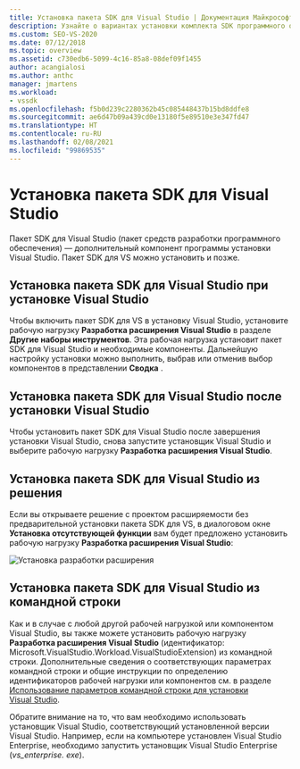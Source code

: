 ```yaml
---
title: Установка пакета SDK для Visual Studio | Документация Майкрософт
description: Узнайте о вариантах установки комплекта SDK программного обеспечения Visual Studio, в том числе во время установки Visual Studio.
ms.custom: SEO-VS-2020
ms.date: 07/12/2018
ms.topic: overview
ms.assetid: c730edb6-5099-4c16-85a8-08def09f1455
author: acangialosi
ms.author: anthc
manager: jmartens
ms.workload:
- vssdk
ms.openlocfilehash: f5b0d239c2280362b45c085448437b15bd8ddfe8
ms.sourcegitcommit: ae6d47b09a439cd0e13180f5e89510e3e347fd47
ms.translationtype: HT
ms.contentlocale: ru-RU
ms.lasthandoff: 02/08/2021
ms.locfileid: "99869535"
---
```

# <a name="install-the-visual-studio-sdk"></a>Установка пакета SDK для Visual Studio

Пакет SDK для Visual Studio (пакет средств разработки программного обеспечения) — дополнительный компонент программы установки Visual Studio. Пакет SDK для VS можно установить и позже.

## <a name="install-the-visual-studio-sdk-as-part-of-a-visual-studio-installation"></a>Установка пакета SDK для Visual Studio при установке Visual Studio

Чтобы включить пакет SDK для VS в установку Visual Studio, установите рабочую нагрузку **Разработка расширения Visual Studio** в разделе **Другие наборы инструментов**. Эта рабочая нагрузка установит пакет SDK для Visual Studio и необходимые компоненты. Дальнейшую настройку установки можно выполнить, выбрав или отменив выбор компонентов в представлении **Сводка** .

## <a name="install-the-visual-studio-sdk-after-installing-visual-studio"></a>Установка пакета SDK для Visual Studio после установки Visual Studio

Чтобы установить пакет SDK для Visual Studio после завершения установки Visual Studio, снова запустите установщик Visual Studio и выберите рабочую нагрузку **Разработка расширения Visual Studio**.

## <a name="install-the-visual-studio-sdk-from-a-solution"></a>Установка пакета SDK для Visual Studio из решения

Если вы открываете решение с проектом расширяемости без предварительной установки пакета SDK для VS, в диалоговом окне **Установка отсутствующей функции** вам будет предложено установить рабочую нагрузку **Разработка расширения Visual Studio**:

![Установка разработки расширения](../extensibility/media/install-extension-development.png "Установка разработки расширения")

## <a name="install-the-visual-studio-sdk-from-the-command-line"></a>Установка пакета SDK для Visual Studio из командной строки

Как и в случае с любой другой рабочей нагрузкой или компонентом Visual Studio, вы также можете установить рабочую нагрузку **Разработка расширения Visual Studio** (идентификатор: Microsoft.VisualStudio.Workload.VisualStudioExtension) из командной строки. Дополнительные сведения о соответствующих параметрах командной строки и общие инструкции по определению идентификаторов рабочей нагрузки или компонентов см. в разделе [Использование параметров командной строки для установки Visual Studio](../install/use-command-line-parameters-to-install-visual-studio.md).

Обратите внимание на то, что вам необходимо использовать установщик Visual Studio, соответствующий установленной версии Visual Studio. Например, если на компьютере установлен Visual Studio Enterprise, необходимо запустить установщик Visual Studio Enterprise (*vs_enterprise. exe*).
